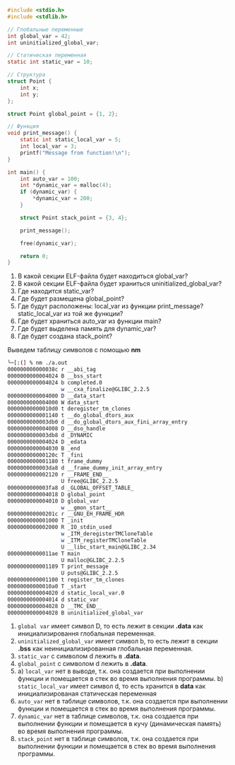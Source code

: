 ```c
#include <stdio.h>
#include <stdlib.h>

// Глобальные переменные
int global_var = 42; 
int uninitialized_global_var; 

// Статическая переменная
static int static_var = 10;

// Структура
struct Point {
    int x;
    int y;
};

struct Point global_point = {1, 2};

// Функция
void print_message() {
    static int static_local_var = 5;
    int local_var = 3;
    printf("Message from function!\n");
}

int main() {
    int auto_var = 100;
    int *dynamic_var = malloc(4);
    if (dynamic_var) {
        *dynamic_var = 200;
    }

    struct Point stack_point = {3, 4};

    print_message();

    free(dynamic_var); 

    return 0;
}


```
1. В какой секции ELF-файла будет находиться global_var?
2. В какой секции ELF-файла будет храниться uninitialized_global_var?
3. Где находится static_var?
4. Где будет размещена global_point?
5. Где будут расположены:
    local_var из функции print_message?
    static_local_var из той же функции?
6. Где будет храниться auto_var из функции main?
7. Где будет выделена память для dynamic_var?
8. Где будет создана stack_point?




Выведем таблицу символов с помощью **nm**

```bash
╰─[:(] % nm ./a.out               
000000000000038c r __abi_tag
0000000000004024 B __bss_start
0000000000004024 b completed.0
                 w __cxa_finalize@GLIBC_2.2.5
0000000000004000 D __data_start
0000000000004000 W data_start
00000000000010d0 t deregister_tm_clones
0000000000001140 t __do_global_dtors_aux
0000000000003db0 d __do_global_dtors_aux_fini_array_entry
0000000000004008 D __dso_handle
0000000000003db8 d _DYNAMIC
0000000000004024 D _edata
0000000000004030 B _end
000000000000120c T _fini
0000000000001180 t frame_dummy
0000000000003da8 d __frame_dummy_init_array_entry
0000000000002120 r __FRAME_END__
                 U free@GLIBC_2.2.5
0000000000003fa8 d _GLOBAL_OFFSET_TABLE_
0000000000004018 D global_point
0000000000004010 D global_var
                 w __gmon_start__
000000000000201c r __GNU_EH_FRAME_HDR
0000000000001000 T _init
0000000000002000 R _IO_stdin_used
                 w _ITM_deregisterTMCloneTable
                 w _ITM_registerTMCloneTable
                 U __libc_start_main@GLIBC_2.34
00000000000011ae T main
                 U malloc@GLIBC_2.2.5
0000000000001189 T print_message
                 U puts@GLIBC_2.2.5
0000000000001100 t register_tm_clones
00000000000010a0 T _start
0000000000004020 d static_local_var.0
0000000000004014 d static_var
0000000000004028 D __TMC_END__
0000000000004028 B uninitialized_global_var
```

1. `global var` имеет символ D, то есть лежит в секции **.data** как инициализировання глобальная переменная.
2. `uninitialized_global_var` имеет символ b, то есть лежит в секции **.bss** как неинициализированная глобальная переменная.
3. `static_var` с символом d лежить в **.data**.
4. `global_point` с символом d лежить в **.data**.
5. a) `local_var` нет в выводе, т.к. она создается при выполнении функции и помещается в стек во время выполнения программы.
b) `static_local_var` имеет символ d, то есть хранится в **data** как инициализированая статическая переменная
6. `auto_var` нет в таблице символов, т.к. она создается при выполнении функции и помещается в стек во время выполнения программы.
7. `dynamic_var` нет в таблице символов, т.к. она создается при выполнении функции и помещается в кучу (динамическая память) во время выполнения программы.
8. `stack_point` нет в таблице символов, т.к. она создается при выполнении функции и помещается в стек во время выполнения программы.